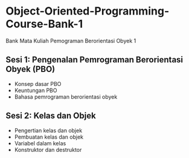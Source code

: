 # Object-Oriented-Programming-Course-Bank-1
Bank Mata Kuliah Pemograman Berorientasi Obyek 1

## Sesi 1: Pengenalan Pemrograman Berorientasi Obyek (PBO)
<ul>
  <li>Konsep dasar PBO</li>
  <li>Keuntungan PBO</li>
  <li>Bahasa pemrograman berorientasi obyek</li>
</ul>

## Sesi 2: Kelas dan Objek
<ul>
  <li>Pengertian kelas dan objek</li>
  <li>Pembuatan kelas dan objek</li>
  <li>Variabel dalam kelas</li>
  <li>Konstruktor dan destruktor</li>
</ul>
